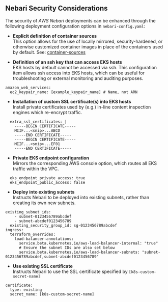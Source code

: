 ## Nebari Security Considerations

The security of _AWS Nebari_ deployments can be enhanced through the following deployment configuration options in `nebari-config.yaml`:

- **Explicit definition of container sources**  
  This option allows for the use of locally mirrored, security-hardened, or otherwise customized container images in place of the containers used by default.
  See: [container-sources](container-sources.md)

- **Definition of an ssh key that can access EKS hosts**  
  EKS hosts by default cannot be accessed via ssh. This configuration item allows ssh access into EKS hosts, which can be useful for troubleshooting or external monitoring and auditing purposes.

```
amazon_web_services:
  ec2_keypair_name: [example_keypair_name] # Name, not ARN
```

- **Installation of custom SSL certificate(s) into EKS hosts**  
  Install private certificates used by (e.g.) in-line content inspection engines which re-encrypt traffic.

```
  extra_ssl_certificates: |
    -----BEGIN CERTIFICATE-----
    MIIF...<snip>...ABCD
    -----END CERTIFICATE-----
    -----BEGIN CERTIFICATE-----
    MIIF...<snip>...EF01
    -----END CERTIFICATE-----
```

- **Private EKS endpoint configuration**  
  Mirrors the corresponding AWS console option, which routes all EKS traffic within the VPC.

```
  eks_endpoint_private_access: true
  eks_endpoint_public_access: false
```

- **Deploy into existing subnets**  
  Instructs Nebari to be deployed into existing subnets, rather than creating its own new subnets.

```
existing_subnet_ids:
    - subnet-0123456789abcdef
    - subnet-abcdef0123456789
  existing_security_group_id: sg-0123456789abcdef
ingress:
  terraform_overrides:
    load-balancer-annotations:
      service.beta.kubernetes.io/aws-load-balancer-internal: "true"
      # Ensure the subnet IDs are also set below
      service.beta.kubernetes.io/aws-load-balancer-subnets: "subnet-0123456789abcdef,subnet-abcdef0123456789"
```

- **Use existing SSL certificate**  
  Instructs Nebari to use the SSL certificate specified by `[k8s-custom-secret-name]`

```
certificate:
  type: existing
  secret_name: [k8s-custom-secret-name]
```
